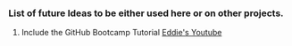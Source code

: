 ### List of future Ideas to be either used here or on other projects.

1. Include the GitHub Bootcamp Tutorial [Eddie's Youtube](https://www.youtube.com/watch?v=SYtPC9tHYyQ)
